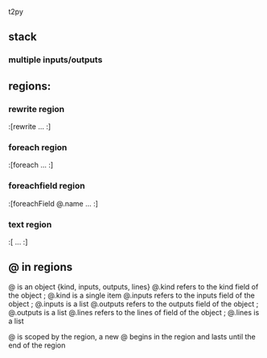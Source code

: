 t2py
## stack
### multiple inputs/outputs

## regions:
### rewrite region
:[rewrite
  ...
:]

### foreach region
:[foreach
  ...
:]

### foreachfield region
:[foreachField @.name
  ...
:]

### text region
:[
  ...
:]




## @ in regions
@ is an object {kind, inputs, outputs, lines}
@.kind refers to the kind field of the object ; @.kind is a single item
@.inputs refers to the inputs field of the object ; @.inputs is a list
@.outputs refers to the outputs field of the object ; @.outputs is a list
@.lines refers to the lines of field of the object ; @.lines is a list

@ is scoped by the region, a new @ begins in the region and lasts until the end of the region


